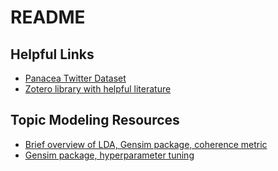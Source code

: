 # README

## Helpful Links

* [Panacea Twitter Dataset](https://zenodo.org/record/6635987#.YrDSMnbMJRY)
* [Zotero library with helpful literature](https://www.zotero.org/groups/4718845/tracking_pasc/library)

## Topic Modeling Resources
* [Brief overview of LDA, Gensim package, coherence metric](https://towardsdatascience.com/nlp-preprocessing-and-latent-dirichlet-allocation-lda-topic-modeling-with-gensim-713d516c6c7d)
*  [ Gensim package, hyperparameter tuning](https://towardsdatascience.com/evaluate-topic-model-in-python-latent-dirichlet-allocation-lda-7d57484bb5d0)
